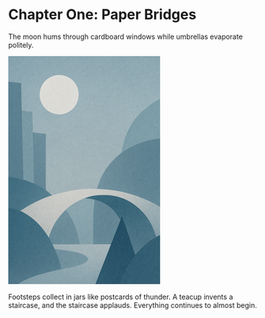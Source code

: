# Chapter One: Paper Bridges

The moon hums through cardboard windows while umbrellas evaporate politely.

<p align="left" class="float-left">
  <img src="images/placeholder-illustration.png" alt="Illustration"  />
</p>

Footsteps collect in jars like postcards of thunder. A teacup invents a staircase,
and the staircase applauds. Everything continues to almost begin.
